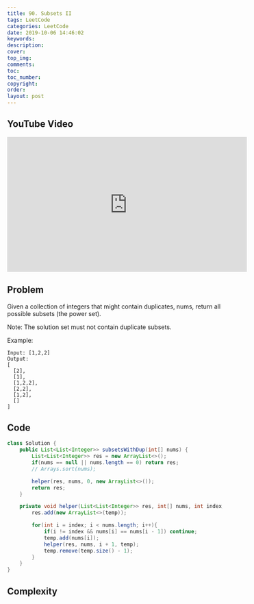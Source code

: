 ```yaml
---
title: 90. Subsets II
tags: LeetCode
categories: LeetCode
date: 2019-10-06 14:46:02
keywords:
description:
cover:
top_img:
comments:
toc:
toc_number:
copyright:
order:
layout: post
---
```


## YouTube Video

<iframe width="560" height="315" src="https://www.youtube.com/embed/-tCHAdfDYDE" frameborder="0" allow="accelerometer; autoplay; encrypted-media; gyroscope; picture-in-picture" allowfullscreen></iframe>

## Problem

Given a collection of integers that might contain duplicates, nums, return all possible subsets (the power set).

Note: The solution set must not contain duplicate subsets.

Example:

```
Input: [1,2,2]
Output:
[
  [2],
  [1],
  [1,2,2],
  [2,2],
  [1,2],
  []
]
```

## Code

```java
class Solution {
    public List<List<Integer>> subsetsWithDup(int[] nums) {
        List<List<Integer>> res = new ArrayList<>();
        if(nums == null || nums.length == 0) return res;
        // Arrays.sort(nums);

        helper(res, nums, 0, new ArrayList<>());
        return res;
    }

    private void helper(List<List<Integer>> res, int[] nums, int index, List<Integer> temp){
        res.add(new ArrayList<>(temp));

        for(int i = index; i < nums.length; i++){
            if(i != index && nums[i] == nums[i - 1]) continue;
            temp.add(nums[i]);
            helper(res, nums, i + 1, temp);
            temp.remove(temp.size() - 1);
        }
    }
}
```

## Complexity
